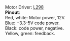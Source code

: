 Motor Driver: [L298](https://www.amazon.com/EC-Buying-L298-Controller-Optocoupler/dp/B0C73DC9CZ)  
**Pinout**:  
Red, white: Motor power, 12V.    
Blue: +3.3-5V code power.  
Black: code power, negative.  
Yellow, green: feedback.
